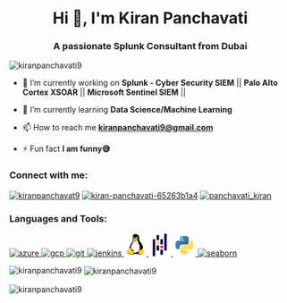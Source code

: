<h1 align="center">Hi 👋, I'm Kiran Panchavati</h1>
<h3 align="center">A passionate Splunk Consultant from Dubai</h3>

<p align="left"> <img src="https://komarev.com/ghpvc/?username=kiranpanchavati9&label=Profile%20views&color=0e75b6&style=flat" alt="kiranpanchavati9" /> </p>

- 🔭 I’m currently working on **Splunk - Cyber Security SIEM** || **Palo Alto Cortex XSOAR** || **Microsoft Sentinel SIEM** ||


- 🌱 I’m currently learning **Data Science/Machine Learning**

- 📫 How to reach me **kiranpanchavati9@gmail.com**

- ⚡ Fun fact **I am funny😅**

<h3 align="left">Connect with me:</h3>
<p align="left">
<a href="https://twitter.com/kiranpanchavat9" target="blank"><img align="center" src="https://raw.githubusercontent.com/rahuldkjain/github-profile-readme-generator/master/src/images/icons/Social/twitter.svg" alt="kiranpanchavat9" height="30" width="40" /></a>
<a href="https://linkedin.com/in/kiran-panchavati-65263b1a4" target="blank"><img align="center" src="https://raw.githubusercontent.com/rahuldkjain/github-profile-readme-generator/master/src/images/icons/Social/linked-in-alt.svg" alt="kiran-panchavati-65263b1a4" height="30" width="40" /></a>
<a href="https://instagram.com/panchavati_kiran" target="blank"><img align="center" src="https://raw.githubusercontent.com/rahuldkjain/github-profile-readme-generator/master/src/images/icons/Social/instagram.svg" alt="panchavati_kiran" height="30" width="40" /></a>
</p>

<h3 align="left">Languages and Tools:</h3>
<p align="left"> <a href="https://azure.microsoft.com/en-in/" target="_blank" rel="noreferrer"> <img src="https://www.vectorlogo.zone/logos/microsoft_azure/microsoft_azure-icon.svg" alt="azure" width="40" height="40"/> </a> <a href="https://cloud.google.com" target="_blank" rel="noreferrer"> <img src="https://www.vectorlogo.zone/logos/google_cloud/google_cloud-icon.svg" alt="gcp" width="40" height="40"/> </a> <a href="https://git-scm.com/" target="_blank" rel="noreferrer"> <img src="https://www.vectorlogo.zone/logos/git-scm/git-scm-icon.svg" alt="git" width="40" height="40"/> </a> <a href="https://www.jenkins.io" target="_blank" rel="noreferrer"> <img src="https://www.vectorlogo.zone/logos/jenkins/jenkins-icon.svg" alt="jenkins" width="40" height="40"/> </a> <a href="https://www.linux.org/" target="_blank" rel="noreferrer"> <img src="https://raw.githubusercontent.com/devicons/devicon/master/icons/linux/linux-original.svg" alt="linux" width="40" height="40"/> </a> <a href="https://pandas.pydata.org/" target="_blank" rel="noreferrer"> <img src="https://raw.githubusercontent.com/devicons/devicon/2ae2a900d2f041da66e950e4d48052658d850630/icons/pandas/pandas-original.svg" alt="pandas" width="40" height="40"/> </a> <a href="https://www.python.org" target="_blank" rel="noreferrer"> <img src="https://raw.githubusercontent.com/devicons/devicon/master/icons/python/python-original.svg" alt="python" width="40" height="40"/> </a> <a href="https://seaborn.pydata.org/" target="_blank" rel="noreferrer"> <img src="https://seaborn.pydata.org/_images/logo-mark-lightbg.svg" alt="seaborn" width="40" height="40"/> </a> </p>

<p><img align="left" src="https://github-readme-stats.vercel.app/api/top-langs?username=kiranpanchavati9&show_icons=true&locale=en&layout=compact" alt="kiranpanchavati9" /></p>

<p>&nbsp;<img align="center" src="https://github-readme-stats.vercel.app/api?username=kiranpanchavati9&show_icons=true&locale=en" alt="kiranpanchavati9" /></p>

<p><img align="center" src="https://github-readme-streak-stats.herokuapp.com/?user=kiranpanchavati9&" alt="kiranpanchavati9" /></p>
